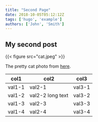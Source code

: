 ```yaml
---
title: "Second Page"
date: 2018-10-05T05:12:12Z
tags: ['hugo', 'example']
authors: ['John', 'Smith']
---
```


## My second post

{{< figure src="cat.jpeg" >}}

The pretty cat photo from [here](https://www.pexels.com/photo/grey-and-white-short-fur-cat-104827/).

col1|col2|col3
---|---|---
val1-1|val2-1|val3-1
val1-2|val2-2 long text|val3-2
val1-3|val2-3|val3-3
val1-4|val2-4|val3-4
